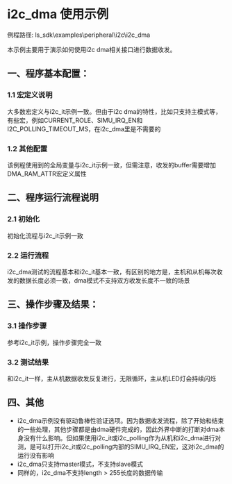 # i2c_dma 使用示例

例程路径: ls_sdk\examples\peripheral\i2c\i2c_dma

本示例主要用于演示如何使用i2c dma相关接口进行数据收发。

## 一、程序基本配置：

### 1.1 宏定义说明

大多数宏定义与i2c_it示例一致。但由于i2c dma的特性，比如只支持主模式等，有些宏，例如CURRENT_ROLE、SIMU_IRQ_EN和I2C_POLLING_TIMEOUT_MS，在i2c_dma里是不需要的

### 1.2 其他配置

该例程使用到的全局变量与i2c_it示例一致，但需注意，收发的buffer需要增加DMA_RAM_ATTR宏定义属性

## 二、程序运行流程说明

### 2.1 初始化

初始化流程与i2c_it示例一致

### 2.2 运行流程

i2c_dma测试的流程基本和i2c_it基本一致，有区别的地方是，主机和从机每次收发的数据长度必须一致，dma模式不支持双方收发长度不一致的场景

## 三、操作步骤及结果：

### 3.1 操作步骤

参考i2c_it示例，操作步骤完全一致

### 3.2 测试结果

和i2c_it一样，主从机数据收发反复进行，无限循环，主从机LED灯会持续闪烁

## 四、其他

- i2c_dma示例没有驱动鲁棒性验证选项。因为数据收发流程，除了开始和结束的一些处理，其他步骤都是由dma硬件完成的，因此外界中断的打断对dma本身没有什么影响。但如果使用i2c_it或i2c_polling作为从机和i2c_dma进行对测，是可以打开i2c_it或i2c_polling内部的SIMU_IRQ_EN宏，这对i2c_dma的运行没有影响
- i2c_dma只支持master模式，不支持slave模式
- 同样的，i2c_dma不支持length > 255长度的数据传输

